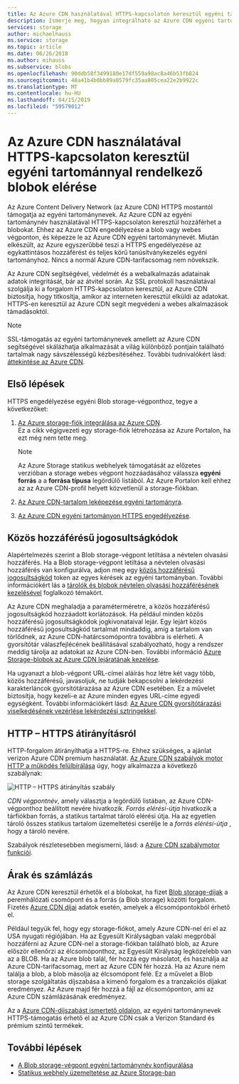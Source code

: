 ```yaml
---
title: Az Azure CDN használatával HTTPS-kapcsolaton keresztül egyéni tartománnyal rendelkező blobok elérése
description: Ismerje meg, hogyan integrálható az Azure CDN egyéni tartománnyal rendelkező blobok elérése a HTTPS-kapcsolaton keresztül a blobtároló használatával
services: storage
author: michaelhauss
ms.service: storage
ms.topic: article
ms.date: 06/26/2018
ms.author: mihauss
ms.subservice: blobs
ms.openlocfilehash: 90ddb58f3499180e17df559a98ac8a46b53fb824
ms.sourcegitcommit: 48a41b4b0bb89a8579fc35aa805cea22e2b9922c
ms.translationtype: MT
ms.contentlocale: hu-HU
ms.lasthandoff: 04/15/2019
ms.locfileid: "59579012"
---
```

# <a name="use-azure-cdn-to-access-blobs-with-custom-domains-over-https"></a>Az Azure CDN használatával HTTPS-kapcsolaton keresztül egyéni tartománnyal rendelkező blobok elérése

Az Azure Content Delivery Network (az Azure CDN) HTTPS mostantól támogatja az egyéni tartománynevek. Az Azure CDN az egyéni tartománynév használatával HTTPS-kapcsolaton keresztül hozzáférhet a blobokat. Ehhez az Azure CDN engedélyezése a blob vagy webes végponton, és képezze le az Azure CDN egyéni tartománynevét. Miután elkészült, az Azure egyszerűbbé teszi a HTTPS engedélyezése az egykattintásos hozzáférést és teljes körű tanúsítványkezelés egyéni tartományhoz. Nincs a normál Azure CDN-tarifacsomag nem növekszik.

Az Azure CDN segítségével, védelmét és a webalkalmazás adatainak adatok integritását, bár az átvitel során. Az SSL protokoll használatával szolgálja ki a forgalom HTTPS-kapcsolaton keresztül, az Azure CDN biztosítja, hogy titkosítja, amikor az interneten keresztül elküldi az adatokat. HTTPS-en keresztül az Azure CDN segít megvédeni a webes alkalmazások támadásoktól.

> [!NOTE]  
> SSL-támogatás az egyéni tartománynevek amellett az Azure CDN segítségével skálázhatja alkalmazását a világ különböző pontjain található tartalmak nagy sávszélességű kézbesítéséhez. További tudnivalókért lásd: [áttekintése az Azure CDN](../../cdn/cdn-overview.md).

## <a name="quickstart"></a>Első lépések

HTTPS engedélyezése egyéni Blob storage-végponthoz, tegye a következőket:

1.  [Az Azure storage-fiók integrálása az Azure CDN](../../cdn/cdn-create-a-storage-account-with-cdn.md).  
    Ez a cikk végigvezeti egy storage-fiók létrehozása az Azure Portalon, ha ezt még nem tette meg.

    > [!NOTE]  
    > Az Azure Storage statikus webhelyek támogatását az előzetes verzióban a storage webes végpont hozzáadásához válassza **egyéni forrás** a a **forrása típusa** legördülő listából. Az Azure Portalon kell ehhez az az Azure CDN-profil helyett közvetlenül a storage-fiókban.

2.  [Az Azure CDN-tartalom leképezése egyéni tartományra](../../cdn/cdn-map-content-to-custom-domain.md).

3.  [Az Azure CDN egyéni tartományon HTTPS engedélyezése](../../cdn/cdn-custom-ssl.md).

## <a name="shared-access-signatures"></a>Közös hozzáférésű jogosultságkódok

Alapértelmezés szerint a Blob storage-végpont letiltása a névtelen olvasási hozzáférés. Ha a Blob storage-végpont letiltása a névtelen olvasási hozzáférés van konfigurálva, adjon meg egy [közös hozzáférésű jogosultságkód](../common/storage-dotnet-shared-access-signature-part-1.md?toc=%2fazure%2fstorage%2fblobs%2ftoc.json) token az egyes kérések az egyéni tartományban. További információkért lás a [tárolók és blobok névtelen olvasási hozzáférésének kezelésével](storage-manage-access-to-resources.md) foglalkozó témakört.

Az Azure CDN meghaladja a paraméterméretre, a közös hozzáférésű jogosultságkód hozzáadott korlátozások. Ha például minden közös hozzáférésű jogosultságkódok jogkivonataival lejár. Egy lejárt közös hozzáférésű jogosultságkód tartalmat mindaddig, amíg a tartalom van törlődnek, az Azure CDN-határcsomópontra továbbra is elérheti. A gyorsítótár válaszfejlécének beállításával szabályozható, hogy a rendszer meddig tárolja az adatokat az Azure CDN-ben. További információ [Azure Storage-blobok az Azure CDN lejáratának kezelése](../../cdn/cdn-manage-expiration-of-blob-content.md).

Ha ugyanazt a blob-végpont URL-címei aláírás hoz létre két vagy több, közös hozzáférésű, javasoljuk, ne tudják bekapcsolni a lekérdezési karakterláncok gyorsítótárazása az Azure CDN esetében. Ez a művelet biztosítja, hogy kezeli-e az Azure minden egyes URL-címe egyedi egységként. További információkért lásd: [Az Azure CDN gyorsítótárazási viselkedésének vezérlése lekérdezési sztringekkel](../../cdn/cdn-query-string.md).

## <a name="http-to-https-redirection"></a>HTTP – HTTPS átirányításról

HTTP-forgalom átirányíthatja a HTTPS-re. Ehhez szükséges, a ajánlat verizon Azure CDN premium használatát. [Az Azure CDN szabályok motor HTTP a működés felülbírálása](../../cdn/cdn-rules-engine.md) úgy, hogy alkalmazza a következő szabálynak:

![HTTP – HTTPS átirányítás szabály](./media/storage-https-custom-domain-cdn/redirect-to-https.png)

*CDN végpontnév*, amely választja a legördülő listában, az Azure CDN-végponthoz beállított nevére hivatkozik. *Forrás elérési-útja* hivatkozik a tárfiókban forrás, a statikus tartalmat tároló elérési útja. Ha az egyetlen tároló összes statikus tartalom üzemeltetési cserélje le a *forrás elérési-útja* , hogy a tároló nevére.

Szabályok részletesebben megismerni, lásd: a [Azure CDN szabálymotor funkciói](../../cdn/cdn-rules-engine-reference-features.md).

## <a name="pricing-and-billing"></a>Árak és számlázás

Az Azure CDN keresztül érhetők el a blobokat, ha fizet [Blob storage-díjak](https://azure.microsoft.com/pricing/details/storage/blobs/) a peremhálózati csomópont és a forrás (a Blob storage) közötti forgalom. Fizetés [Azure CDN díjai](https://azure.microsoft.com/pricing/details/cdn/) adatok esetén, amelyek a élcsomópontokból érhető el.

Például tegyük fel, hogy egy storage-fiókot, amely Azure CDN-nel éri el az USA nyugati régiójában. Ha az Egyesült Királyságban valaki megpróbál hozzáférni az Azure CDN-nel a storage-fiókban található blob, az Azure először ellenőrzi az élcsomóponthoz, az Egyesült Királyság legközelebb van az a BLOB. Ha az Azure blob talál, fér hozzá egy másolatot, és használja az Azure CDN-tarifacsomag, mert az Azure CDN fér hozzá. Ha az Azure nem találja a blob, a blob másolja az élcsomópont felé. Ez a művelet a Blob storage szolgáltatás díjszabása a kimenő forgalom és a tranzakciós díjakat eredményez. Az Azure majd fér hozzá a fájl az élcsomóponton, ami az Azure CDN számlázásának eredményez.

Az a [Azure CDN-díjszabást ismertető oldalon](https://azure.microsoft.com/pricing/details/cdn/), az egyéni tartománynevek HTTPS-támogatás érhető el az Azure CDN csak a Verizon Standard és prémium szintű termékek.

## <a name="next-steps"></a>További lépések

* [A Blob storage-végpont egyéni tartománynév konfigurálása](storage-custom-domain-name.md)
* [Statikus webhely üzemeltetése az Azure Storage-ban](storage-blob-static-website.md)
